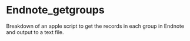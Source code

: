 # Endnote_getgroups
Breakdown of an apple script to get the records in each group in Endnote and output to a text file.
